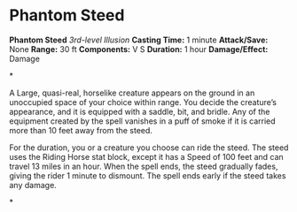 # Phantom Steed

**Phantom Steed**
_3rd-level Illusion_
**Casting Time:** 1 minute
**Attack/Save:** None
**Range:** 30 ft
**Components:** V S
**Duration:** 1 hour
**Damage/Effect:** Damage

*<p>A Large, quasi-real, horselike creature appears on the ground in an unoccupied space of your choice within range. You decide the creature’s appearance, and it is equipped with a saddle, bit, and bridle. Any of the equipment created by the spell vanishes in a puff of smoke if it is carried more than 10 feet away from the steed.

For the duration, you or a creature you choose can ride the steed. The steed uses the Riding Horse stat block, except it has a Speed of 100 feet and can travel 13 miles in an hour. When the spell ends, the steed gradually fades, giving the rider 1 minute to dismount. The spell ends early if the steed takes any damage.</p>*